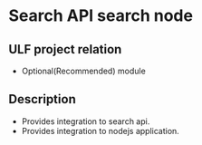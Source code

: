 # Search API search node
## ULF project relation
- Optional(Recommended) module

## Description
- Provides integration to search api.
- Provides integration to nodejs application.